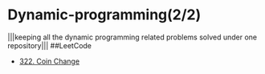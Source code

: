 # Dynamic-programming(2/2)
|||keeping all the dynamic programming related problems solved under one repository|||
##LeetCode
- [322. Coin Change](https://leetcode.com/problems/coin-change)

